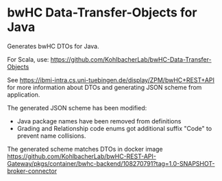 # bwHC Data-Transfer-Objects for Java

Generates bwHC DTOs for Java.

For Scala, use: https://github.com/KohlbacherLab/bwHC-Data-Transfer-Objects

See https://ibmi-intra.cs.uni-tuebingen.de/display/ZPM/bwHC+REST+API for more information about DTOs and generating JSON
scheme from application.

The generated JSON scheme has been modified:

* Java package names have been removed from definitions
* Grading and Relationship code enums got additional suffix "Code" to prevent name collisions.

The generated scheme matches DTOs in docker
image https://github.com/KohlbacherLab/bwHC-REST-API-Gateway/pkgs/container/bwhc-backend/108270791?tag=1.0-SNAPSHOT-broker-connector